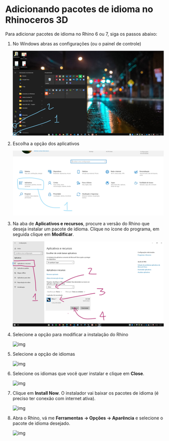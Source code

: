 # Adicionando pacotes de idioma no Rhinoceros 3D


Para adicionar pacotes de idioma no Rhino 6 ou 7, siga os passos abaixo:

1. No Windows abras as configurações (ou o painel de controle)


    ![img](./lang_set_01.jpg)



1. Escolha a opção dos aplicativos


    ![img](./lang_set_02.jpg)


1. Na aba de **Aplicativos e recursos**, procure a versão do Rhino que deseja instalar um pacote de idioma. Clique no ícone do programa, em seguida clique em **Modificar**.

    ![img](./lang_set_03.jpg)


1. Selecione a opção para modificar a instalação do Rhino


    ![img](https://wiki.mcneel.com/_media/rhino/6/addlanguages_modify2.png?cache=)

1. Selecione a opção de idiomas

    ![img](https://wiki.mcneel.com/_media/rhino/6/addlanguages_selectlanguage.png?cache=)

1. Selecione os idiomas que você quer instalar e clique em **Close**.

    ![img](https://wiki.mcneel.com/_media/rhino/6/addlanguages_close.png?cache=)

1. Clique em **Install Now**. O instalador vai baixar os pacotes de idioma (é preciso ter conexão com internet ativa).

    ![img](https://wiki.mcneel.com/_media/rhino/6/addlanguages_installnow.png?cache=)



2. Abra o Rhino, vá me **Ferramentas -> Opções -> Aparência** e selecione o pacote de idioma desejado.

    ![img](https://wiki.mcneel.com/_media/rhino/6/addlanguages_changelanguage.png?cache=)

